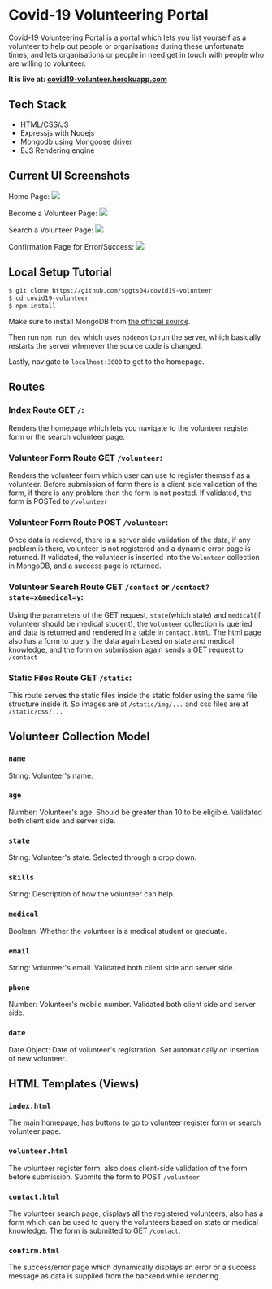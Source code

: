 # Covid-19 Volunteering Portal

Covid-19 Volunteering Portal is a portal which lets you list yourself as a volunteer to help out people or organisations during these unfortunate times, and lets organisations or people in need get in touch with people who are willing to volunteer.

**It is live at: [covid19-volunteer.herokuapp.com](https://covid19-volunteer.herokuapp.com/)**

## Tech Stack

* HTML/CSS/JS
* Expressjs with Nodejs
* Mongodb using Mongoose driver
* EJS Rendering engine

## Current UI Screenshots

Home Page:
![](https://i.imgur.com/wuuJGl9.png)

Become a Volunteer Page:
![](https://i.imgur.com/aeOdPjQ.png)

Search a Volunteer Page:
![](https://i.imgur.com/J7fhMjS.png)

Confirmation Page for Error/Success:
![](https://i.imgur.com/zfQj8n5.png)

## Local Setup Tutorial

```bash
$ git clone https://github.com/sggts04/covid19-volunteer
$ cd covid19-volunteer
$ npm install
```
Make sure to install MongoDB from [the official source](https://www.mongodb.com/download-center/community?tck=docs_server).

Then run `npm run dev` which uses `nodemon` to run the server, which basically restarts the server whenever the source code is changed.

Lastly, navigate to `localhost:3000` to get to the homepage.

## Routes

### Index Route GET `/`:
Renders the homepage which lets you navigate to the volunteer register form or the search volunteer page.

### Volunteer Form Route GET `/volunteer`:
Renders the volunteer form which user can use to register themself as a volunteer. Before submission of form there is a client side validation of the form, if there is any problem then the form is not posted. If validated, the form is POSTed to `/volunteer`

### Volunteer Form Route POST `/volunteer`:
Once data is recieved, there is a server side validation of the data, if any problem is there, volunteer is not registered and a dynamic error page is returned. If validated, the volunteer is inserted into the `Volunteer` collection in MongoDB, and a success page is returned.

### Volunteer Search Route GET `/contact` or `/contact?state=x&medical=y`:
Using the parameters of the GET request, `state`(which state) and `medical`(if volunteer should be medical student), the `Volunteer` collection is queried and data is returned and rendered in a table in `contact.html`. The html page also has a form to query the data again based on state and medical knowledge, and the form on submission again sends a GET request to `/contact`

### Static Files Route GET `/static`:
This route serves the static files inside the static folder using the same file structure inside it. So images are at `/static/img/...` and css files are at `/static/css/...`

## Volunteer Collection Model

### `name`
String: Volunteer's name.

### `age`
Number: Volunteer's age. Should be greater than 10 to be eligible. Validated both client side and server side.

###	`state`
String: Volunteer's state. Selected through a drop down.

### `skills`
String: Description of how the volunteer can help.

### `medical`
Boolean: Whether the volunteer is a medical student or graduate.

### `email`
String: Volunteer's email. Validated both client side and server side.

### `phone`
Number: Volunteer's mobile number. Validated both client side and server side.

### `date`
Date Object: Date of volunteer's registration. Set automatically on insertion of new volunteer.

## HTML Templates (Views)

### `index.html`
The main homepage, has buttons to go to volunteer register form or search volunteer page.

### `volunteer.html`
The volunteer register form, also does client-side validation of the form before submission. Submits the form to POST `/volunteer`

### `contact.html`
The volunteer search page, displays all the registered volunteers, also has a form which can be used to query the volunteers based on state or medical knowledge. The form is submitted to GET `/contact`.

### `confirm.html`
The success/error page which dynamically displays an error or a success message as data is supplied from the backend while rendering.
